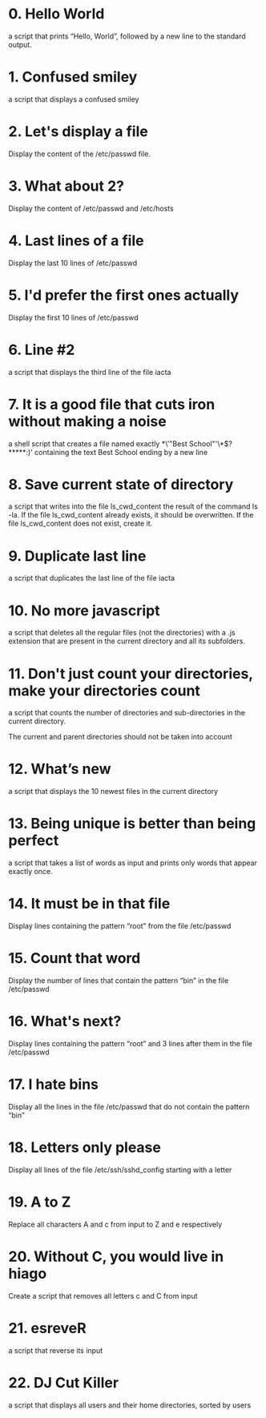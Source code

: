 # 0. Hello World

a script that prints “Hello, World”, followed by a new line to the standard output.

# 1. Confused smiley

a script that displays a confused smiley

# 2. Let's display a file

Display the content of the /etc/passwd file.

# 3. What about 2?

Display the content of /etc/passwd and /etc/hosts

# 4. Last lines of a file

Display the last 10 lines of /etc/passwd

# 5. I'd prefer the first ones actually

Display the first 10 lines of /etc/passwd

# 6. Line #2

a script that displays the third line of the file iacta

# 7. It is a good file that cuts iron without making a noise

a shell script that creates a file named exactly \*\\'"Best School"\'\\*$\?\*\*\*\*\*:)' containing the text Best School ending by a new line

# 8. Save current state of directory

a script that writes into the file ls_cwd_content the result of the command ls -la. If the file ls_cwd_content already exists, it should be overwritten. If the file ls_cwd_content does not exist, create it.

# 9. Duplicate last line

a script that duplicates the last line of the file iacta

# 10. No more javascript

a script that deletes all the regular files (not the directories) with a .js extension that are present in the current directory and all its subfolders.

# 11. Don't just count your directories, make your directories count

a script that counts the number of directories and sub-directories in the current directory.

The current and parent directories should not be taken into account

# 12. What’s new

a script that displays the 10 newest files in the current directory

# 13. Being unique is better than being perfect

a script that takes a list of words as input and prints only words that appear exactly once.

# 14. It must be in that file

Display lines containing the pattern “root” from the file /etc/passwd

# 15. Count that word

Display the number of lines that contain the pattern “bin” in the file /etc/passwd

# 16. What's next?

Display lines containing the pattern “root” and 3 lines after them in the file /etc/passwd

# 17. I hate bins

Display all the lines in the file /etc/passwd that do not contain the pattern “bin”

# 18. Letters only please

Display all lines of the file /etc/ssh/sshd_config starting with a letter

# 19. A to Z

Replace all characters A and c from input to Z and e respectively

# 20. Without C, you would live in hiago

Create a script that removes all letters c and C from input

# 21. esreveR

a script that reverse its input

# 22. DJ Cut Killer

a script that displays all users and their home directories, sorted by users
